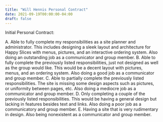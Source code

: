 ```yaml
---
title: "Will Hennis Personal Contract"
date: 2021-09-19T00:00:00-04:00
draft: false
---
```

Initial Personal Contract:

A.	Able to fully complete my responsibilities as a site planner and administrator. This includes designing a sleek layout and architecture for Happy Slices with menus, pictures, 
and an interactive ordering system. Also doing an outstanding job as a communicator and group member.
B.	Able to fully complete the previously listed responsibilities, just not designed as well as the group would like. This would be a decent layout with pictures, menus, and an 
ordering system. Also doing a good job as a communicator and group member. 
C.	Able to partially complete the previously listed responsibilities. The site is missing some design aspects such as pictures, or uniformity between pages, etc. Also doing a 
mediocre job as a communicator and group member.
D.	Only completing a couple of the previously listed responsibilities. This would be having a general design but lacking in features besides text and links. Also doing a poor 
job as a communicatory and group member.
E.	Having a site that is very rudimentary in design. Also being nonexistent as a communicator and group member. 
